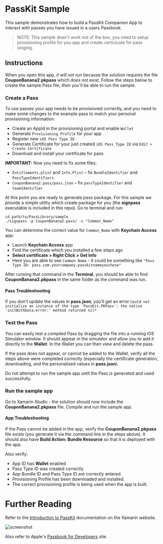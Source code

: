 PassKit Sample
==============

This sample demonstrates how to build a PassKit Companion App to interact with passes you have issued in a users Passbook.

>NOTE: This sample doen't work out of the box, you need to setup provisioning profile for you app and create certicicate for pass singing.


Instructions
------------

When you open this app, _it will not run_ because the solution requires the file **CouponBanana2.pkpass** which does not exist. Follow the steps below to create the sample Pass file, _then_ you'll be able to run the sample.

### Create a Pass

To use passes your app needs to be provisioned correctly, and you need to make some changes to the example pass to match your personal provisioning information:

* Create an AppId in the provisioning portal and enable `Wallet`
* Generate `Provisioning Profile` for your app
* Register new `iOS Pass Type ID`
* Generate Certificate for your just created `iOS Pass Type ID` via `Edit > Create Certificate`
* Download and install your certificate for pass

**IMPORTANT:** Now you need to fix some files:  
* `Entitlements.plist` and `Info.Plist` – fix `BundleIdentifier` and `PassTypeIdentifiers`
* `CouponBanana2.pass/pass.json` – fix `passTypeIdentifier` and `teamIdentifier`

At this point you are ready to generate pass package. For this sample we provide a simple utility which create package for you (the **signpass** executable is included in this repo). Go to terminal and run:

```
cd path/to/PassLibrary/sample
./signpass -p CouponBanana2.pass/ -c "Common_Name"
```

You can determine the correct value for `Common_Name` with **Keychain Access** app:

* Launch **Keychain Access** app
* Find the certificate which you installed a few steps ago
* **Select certificate > Right Click > Get Info**
* Here you are able to see `Common Name` - it could be something like `"Pass Type ID: pass.com.yourcompany.passkitnameyouchose"`

After running that command in the **Terminal**, you should be able to find **CouponBanana2.pkpass** in the same folder as the command was run. 

#### Pass Troubleshooting

If you don't update the values in **pass.json**, you'll get an error 
`Could not initialize an instance of the type 'PassKit.PKPass': the native 'initWithData:error:' method returned nil*`

### Test the Pass

You can easily test a compiled Pass by dragging the file into a running iOS Simulator window. It should appear in the simulator and allow you to add it directly to the **Wallet**. In the Wallet you can then view and delete the pass.

If the pass does not appear, or cannot be added to the Wallet, verify all the steps above were completed correctly (especially the certificate generation, downloading, and the personalized values in **pass.json**).

Do not attempt to run the sample app until the Pass is generated and used successfully.

### Run the sample app

Go to Xamarin Studio - the solution should now include the **CouponBanana2.pkpass** file. Compile and run the sample app.

#### App Troubleshooting

If the Pass cannot be added in the app, verify the **CouponBanana2.pkpass** file exists (you generate it via the command line in the steps above). It should also have **Build Action: Bundle Resource** so that it is deployed with the app.

Also verify:
- App ID has **Wallet** enabled
- Pass Type ID was created correctly
- App Bundle ID and Pass Type ID are correctly entered.
- Provisioning Profile has been downloaded and installed.
- The correct provisioning profile is being used when the app is built.

# Further Reading

Refer to the [Introduction to PassKit](http://docs.xamarin.com/ios/tutorials/Introduction_to_PassKit) documentation on the Xamarin website.

![screenshot](https://github.com/xamarin/monotouch-samples/raw/master/PassKit/Screenshots/01-PassLibrary.png "PassLibrary")

Also refer to Apple's [Passbook for Developers](https://developer.apple.com/passbook/) site.
